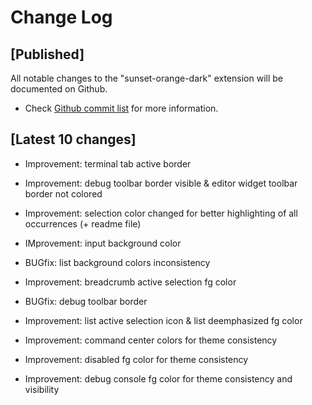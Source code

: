 # Change Log

## [Published]

All notable changes to the "sunset-orange-dark" extension will be documented on Github.

- Check [Github commit list](https://github.com/thekomer/Sunset-orange-VSCode-theme/commits/master) for more information.

## [Latest 10 changes]

- Improvement: terminal tab active border

- Improvement: debug toolbar border visible & editor widget toolbar border not colored

- Improvement: selection color changed for better highlighting of all occurrences (+ readme file)

- IMprovement: input background color

- BUGfix: list background colors inconsistency

- Improvement: breadcrumb active selection fg color

- BUGfix: debug toolbar border

- Improvement: list active selection icon & list deemphasized fg color

- Improvement: command center colors for theme consistency

- Improvement: disabled fg color for theme consistency

- Improvement: debug console fg color for theme consistency and visibility
